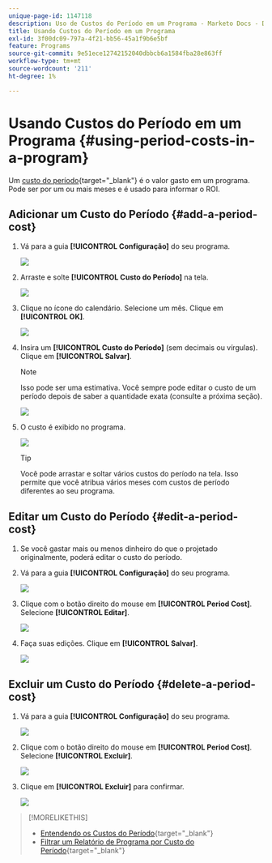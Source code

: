 ```yaml
---
unique-page-id: 1147118
description: Uso de Custos do Período em um Programa - Marketo Docs - Documentação do Produto
title: Usando Custos do Período em um Programa
exl-id: 3f00dc09-797a-4f21-bb56-45a1f9b6e5bf
feature: Programs
source-git-commit: 9e51ece12742152040dbbcb6a1584fba28e863ff
workflow-type: tm+mt
source-wordcount: '211'
ht-degree: 1%

---
```


# Usando Custos do Período em um Programa {#using-period-costs-in-a-program}

Um [custo do período](/help/marketo/product-docs/core-marketo-concepts/programs/working-with-programs/understanding-period-costs.md){target="_blank"} é o valor gasto em um programa. Pode ser por um ou mais meses e é usado para informar o ROI.

## Adicionar um Custo do Período  {#add-a-period-cost}

1. Vá para a guia **[!UICONTROL Configuração]** do seu programa.

   ![](assets/image2014-9-18-12-3a9-3a46.png)

1. Arraste e solte **[!UICONTROL Custo do Período]** na tela.

   ![](assets/image2014-9-18-12-3a9-3a57.png)

1. Clique no ícone do calendário. Selecione um mês. Clique em **[!UICONTROL OK]**.

   ![](assets/image2014-9-18-12-3a10-3a13.png)

1. Insira um **[!UICONTROL Custo do Período]** (sem decimais ou vírgulas). Clique em **[!UICONTROL Salvar]**.

   >[!NOTE]
   >
   >Isso pode ser uma estimativa. Você sempre pode editar o custo de um período depois de saber a quantidade exata (consulte a próxima seção).

   ![](assets/image2016-4-1-8-3a54-3a30.png)

1. O custo é exibido no programa.

   ![](assets/image2016-4-1-8-3a56-3a49.png)

   >[!TIP]
   >
   >Você pode arrastar e soltar vários custos do período na tela. Isso permite que você atribua vários meses com custos de período diferentes ao seu programa.

## Editar um Custo do Período {#edit-a-period-cost}

1. Se você gastar mais ou menos dinheiro do que o projetado originalmente, poderá editar o custo do período.

1. Vá para a guia **[!UICONTROL Configuração]** do seu programa.

   ![](assets/image2014-9-18-14-3a3-3a6.png)

1. Clique com o botão direito do mouse em **[!UICONTROL Period Cost]**. Selecione **[!UICONTROL Editar]**.

   ![](assets/image2014-9-18-14-3a3-3a23.png)

1. Faça suas edições. Clique em **[!UICONTROL Salvar]**.

   ![](assets/image2014-9-18-14-3a3-3a41.png)

## Excluir um Custo do Período {#delete-a-period-cost}

1. Vá para a guia **[!UICONTROL Configuração]** do seu programa.

   ![](assets/image2014-9-18-14-3a4-3a11.png)

1. Clique com o botão direito do mouse em **[!UICONTROL Period Cost]**. Selecione **[!UICONTROL Excluir]**.

   ![](assets/image2014-9-18-14-3a4-3a22.png)

1. Clique em **[!UICONTROL Excluir]** para confirmar.

   ![](assets/image2014-9-18-14-3a4-3a35.png)

>[!MORELIKETHIS]
>
>* [Entendendo os Custos do Período](/help/marketo/product-docs/core-marketo-concepts/programs/working-with-programs/understanding-period-costs.md){target="_blank"}
>* [Filtrar um Relatório de Programa por Custo do Período](/help/marketo/product-docs/core-marketo-concepts/programs/program-performance-report/filter-a-program-report-by-period-cost.md){target="_blank"}
